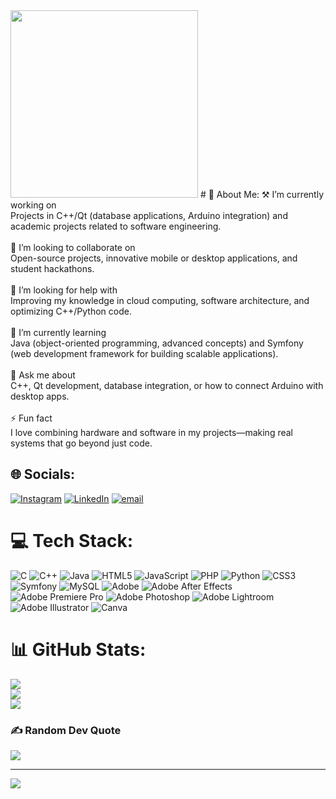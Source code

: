 <img src="https://media3.giphy.com/media/v1.Y2lkPTc5MGI3NjExcTMxZG5uZWlqeWFiODA3bHZnaDJkY2Fhb3I4eGJlNGpmNW15d3k2NCZlcD12MV9pbnRlcm5hbF9naWZfYnlfaWQmY3Q9Zw/iP8P6sbQTrmMM/giphy.gif" width="300">
# 💫 About Me:
⚒️ I’m currently working on<br>Projects in C++/Qt (database applications, Arduino integration) and academic projects related to software engineering.<br><br>🤝 I’m looking to collaborate on<br>Open-source projects, innovative mobile or desktop applications, and student hackathons.<br><br>👐 I’m looking for help with<br>Improving my knowledge in cloud computing, software architecture, and optimizing C++/Python code.<br><br>🌱 I’m currently learning<br>Java (object-oriented programming, advanced concepts) and Symfony (web development framework for building scalable applications).<br><br>💭 Ask me about<br>C++, Qt development, database integration, or how to connect Arduino with desktop apps.<br><br>⚡ Fun fact<br>I love combining hardware and software in my projects—making real systems that go beyond just code.


## 🌐 Socials:
[![Instagram](https://img.shields.io/badge/Instagram-%23E4405F.svg?logo=Instagram&logoColor=white)](https://instagram.com/ezzeddine.ze) [![LinkedIn](https://img.shields.io/badge/LinkedIn-%230077B5.svg?logo=linkedin&logoColor=white)](https://linkedin.com/in/Ezzeddine) [![email](https://img.shields.io/badge/Email-D14836?logo=gmail&logoColor=white)](mailto:ezzedine.zouiten@gmail.com) 

# 💻 Tech Stack:
![C](https://img.shields.io/badge/c-%2300599C.svg?style=for-the-badge&logo=c&logoColor=white) ![C++](https://img.shields.io/badge/c++-%2300599C.svg?style=for-the-badge&logo=c%2B%2B&logoColor=white) ![Java](https://img.shields.io/badge/java-%23ED8B00.svg?style=for-the-badge&logo=openjdk&logoColor=white) ![HTML5](https://img.shields.io/badge/html5-%23E34F26.svg?style=for-the-badge&logo=html5&logoColor=white) ![JavaScript](https://img.shields.io/badge/javascript-%23323330.svg?style=for-the-badge&logo=javascript&logoColor=%23F7DF1E) ![PHP](https://img.shields.io/badge/php-%23777BB4.svg?style=for-the-badge&logo=php&logoColor=white) ![Python](https://img.shields.io/badge/python-3670A0?style=for-the-badge&logo=python&logoColor=ffdd54) ![CSS3](https://img.shields.io/badge/css3-%231572B6.svg?style=for-the-badge&logo=css3&logoColor=white) ![Symfony](https://img.shields.io/badge/symfony-%23000000.svg?style=for-the-badge&logo=symfony&logoColor=white) ![MySQL](https://img.shields.io/badge/mysql-4479A1.svg?style=for-the-badge&logo=mysql&logoColor=white) ![Adobe](https://img.shields.io/badge/adobe-%23FF0000.svg?style=for-the-badge&logo=adobe&logoColor=white) ![Adobe After Effects](https://img.shields.io/badge/Adobe%20After%20Effects-9999FF.svg?style=for-the-badge&logo=Adobe%20After%20Effects&logoColor=white) ![Adobe Premiere Pro](https://img.shields.io/badge/Adobe%20Premiere%20Pro-9999FF.svg?style=for-the-badge&logo=Adobe%20Premiere%20Pro&logoColor=white) ![Adobe Photoshop](https://img.shields.io/badge/adobe%20photoshop-%2331A8FF.svg?style=for-the-badge&logo=adobe%20photoshop&logoColor=white) ![Adobe Lightroom](https://img.shields.io/badge/Adobe%20Lightroom-31A8FF.svg?style=for-the-badge&logo=Adobe%20Lightroom&logoColor=white) ![Adobe Illustrator](https://img.shields.io/badge/adobe%20illustrator-%23FF9A00.svg?style=for-the-badge&logo=adobe%20illustrator&logoColor=white) ![Canva](https://img.shields.io/badge/Canva-%2300C4CC.svg?style=for-the-badge&logo=Canva&logoColor=white)
# 📊 GitHub Stats:
![](https://github-readme-stats.vercel.app/api?username=ezzeddine-cloud&theme=dark&hide_border=false&include_all_commits=false&count_private=false)<br/>
![](https://nirzak-streak-stats.vercel.app/?user=ezzeddine-cloud&theme=dark&hide_border=false)<br/>
![](https://github-readme-stats.vercel.app/api/top-langs/?username=ezzeddine-cloud&theme=dark&hide_border=false&include_all_commits=false&count_private=false&layout=compact)

### ✍️ Random Dev Quote
![](https://quotes-github-readme.vercel.app/api?type=horizontal&theme=radical)

---
[![](https://visitcount.itsvg.in/api?id=ezzeddine-cloud&icon=0&color=0)](https://visitcount.itsvg.in)

<!-- Proudly created with GPRM ( https://gprm.itsvg.in ) -->
